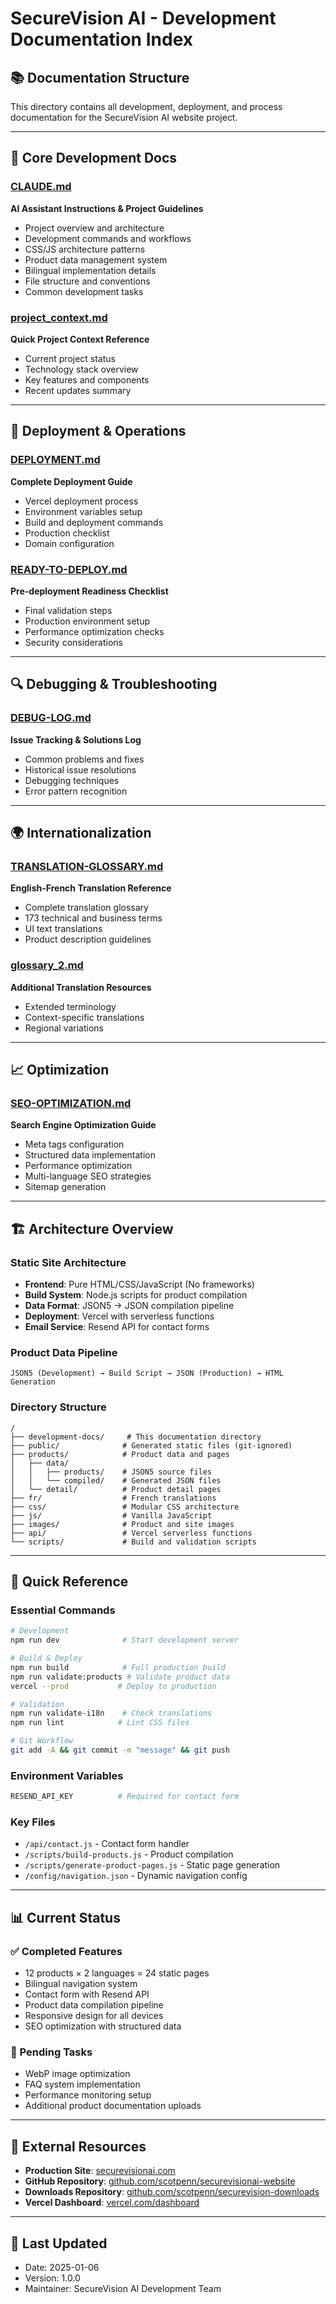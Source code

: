# SecureVision AI - Development Documentation Index

## 📚 Documentation Structure

This directory contains all development, deployment, and process documentation for the SecureVision AI website project.

---

## 🔧 Core Development Docs

### [CLAUDE.md](./CLAUDE.md)
**AI Assistant Instructions & Project Guidelines**
- Project overview and architecture
- Development commands and workflows
- CSS/JS architecture patterns
- Product data management system
- Bilingual implementation details
- File structure and conventions
- Common development tasks

### [project_context.md](./project_context.md)
**Quick Project Context Reference**
- Current project status
- Technology stack overview
- Key features and components
- Recent updates summary

---

## 🚀 Deployment & Operations

### [DEPLOYMENT.md](./DEPLOYMENT.md)
**Complete Deployment Guide**
- Vercel deployment process
- Environment variables setup
- Build and deployment commands
- Production checklist
- Domain configuration

### [READY-TO-DEPLOY.md](./READY-TO-DEPLOY.md)
**Pre-deployment Readiness Checklist**
- Final validation steps
- Production environment setup
- Performance optimization checks
- Security considerations

---

## 🔍 Debugging & Troubleshooting

### [DEBUG-LOG.md](./DEBUG-LOG.md)
**Issue Tracking & Solutions Log**
- Common problems and fixes
- Historical issue resolutions
- Debugging techniques
- Error pattern recognition

---

## 🌍 Internationalization

### [TRANSLATION-GLOSSARY.md](./TRANSLATION-GLOSSARY.md)
**English-French Translation Reference**
- Complete translation glossary
- 173 technical and business terms
- UI text translations
- Product description guidelines

### [glossary_2.md](./glossary_2.md)
**Additional Translation Resources**
- Extended terminology
- Context-specific translations
- Regional variations

---

## 📈 Optimization

### [SEO-OPTIMIZATION.md](./SEO-OPTIMIZATION.md)
**Search Engine Optimization Guide**
- Meta tags configuration
- Structured data implementation
- Performance optimization
- Multi-language SEO strategies
- Sitemap generation

---

## 🏗️ Architecture Overview

### Static Site Architecture
- **Frontend**: Pure HTML/CSS/JavaScript (No frameworks)
- **Build System**: Node.js scripts for product compilation
- **Data Format**: JSON5 → JSON compilation pipeline
- **Deployment**: Vercel with serverless functions
- **Email Service**: Resend API for contact forms

### Product Data Pipeline
```
JSON5 (Development) → Build Script → JSON (Production) → HTML Generation
```

### Directory Structure
```
/
├── development-docs/     # This documentation directory
├── public/              # Generated static files (git-ignored)
├── products/            # Product data and pages
│   ├── data/
│   │   ├── products/    # JSON5 source files
│   │   └── compiled/    # Generated JSON files
│   └── detail/          # Product detail pages
├── fr/                  # French translations
├── css/                 # Modular CSS architecture
├── js/                  # Vanilla JavaScript
├── images/              # Product and site images
├── api/                 # Vercel serverless functions
└── scripts/             # Build and validation scripts
```

---

## 📝 Quick Reference

### Essential Commands
```bash
# Development
npm run dev              # Start development server

# Build & Deploy
npm run build            # Full production build
npm run validate:products # Validate product data
vercel --prod           # Deploy to production

# Validation
npm run validate-i18n    # Check translations
npm run lint            # Lint CSS files

# Git Workflow
git add -A && git commit -m "message" && git push
```

### Environment Variables
```bash
RESEND_API_KEY          # Required for contact form
```

### Key Files
- `/api/contact.js` - Contact form handler
- `/scripts/build-products.js` - Product compilation
- `/scripts/generate-product-pages.js` - Static page generation
- `/config/navigation.json` - Dynamic navigation config

---

## 📊 Current Status

### ✅ Completed Features
- 12 products × 2 languages = 24 static pages
- Bilingual navigation system
- Contact form with Resend API
- Product data compilation pipeline
- Responsive design for all devices
- SEO optimization with structured data

### 🚧 Pending Tasks
- WebP image optimization
- FAQ system implementation
- Performance monitoring setup
- Additional product documentation uploads

---

## 🔗 External Resources

- **Production Site**: [securevisionai.com](https://securevisionai.com)
- **GitHub Repository**: [github.com/scotpenn/securevisionai-website](https://github.com/scotpenn/securevisionai-website)
- **Downloads Repository**: [github.com/scotpenn/securevision-downloads](https://github.com/scotpenn/securevision-downloads)
- **Vercel Dashboard**: [vercel.com/dashboard](https://vercel.com/dashboard)

---

## 📅 Last Updated
- Date: 2025-01-06
- Version: 1.0.0
- Maintainer: SecureVision AI Development Team